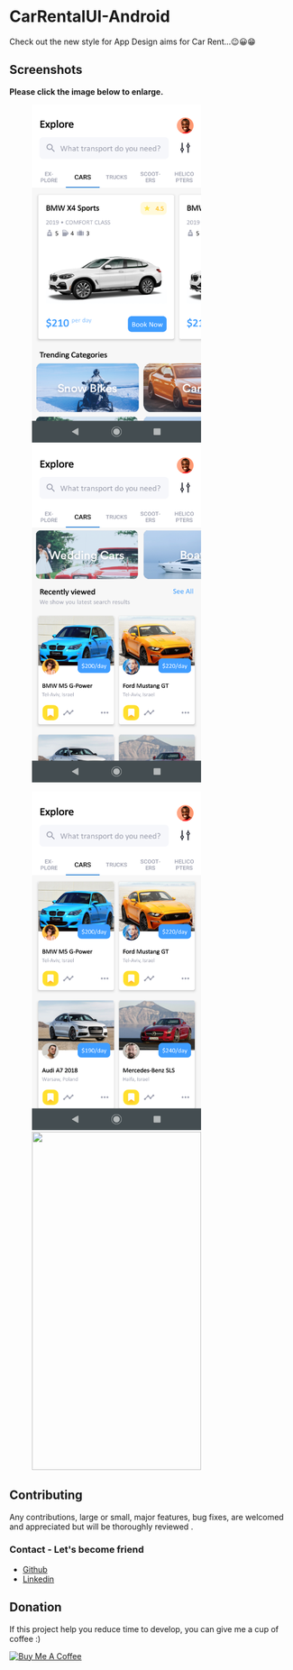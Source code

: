 # CarRentalUI-Android
Check out the new style for App Design aims for Car Rent...😉😀😁

## Screenshots

**Please click the image below to enlarge.**

<img src="https://github.com/Vikramkumarx/Car-rental/blob/main/Screenshots/Screenshot_20190413-150346.png" height="600" width="300" hspace="40"><img src="https://github.com/Vikramkumarx/Car-rental/blob/main/Screenshots/Screenshot_20190413-150350.png" height="600" width="300" hspace="40">

<img src="https://github.com/Vikramkumarx/Car-rental/blob/main/Screenshots/Screenshot_20190413-150418.png" height="600" width="300" hspace="40"><img src="https://github.com/Shashank02051997/CarRentalUI-Android/blob/master/Screenshots/Screenshot_20190413-150423.png" height="600" width="300" hspace="40">

## Contributing



Any contributions, large or small, major features, bug fixes, are welcomed and appreciated
but will be thoroughly reviewed .

### Contact - Let's become friend

- [Github](https://github.com/Vikramkumarx)
- [Linkedin](https://www.linkedin.com/in/vikram-kumar-51b9a1247/)

## Donation
If this project help you reduce time to develop, you can give me a cup of coffee :) 

<a href="https://www.buymeacoffee.com/mXUuDW7" target="_blank"><img src="https://bmc-cdn.nyc3.digitaloceanspaces.com/BMC-button-images/custom_images/orange_img.png" alt="Buy Me A Coffee" style="height: auto !important;width: auto !important;" ></a>
